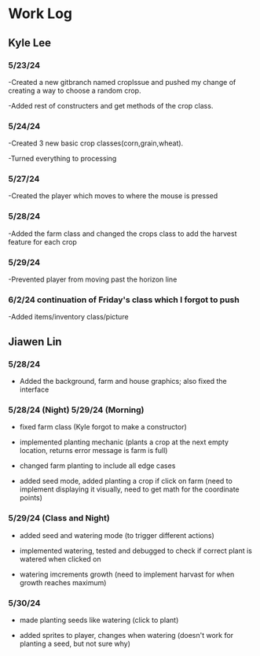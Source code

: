 # Work Log

## Kyle Lee

### 5/23/24

-Created a new gitbranch named cropIssue and pushed my change of creating a way to choose a random crop. 

-Added rest of constructers and get methods of the crop class.


### 5/24/24

-Created 3 new basic crop classes(corn,grain,wheat).

-Turned everything to processing

### 5/27/24
-Created the player which moves to where the mouse is pressed

### 5/28/24
-Added the farm class and changed the crops class to add the harvest feature for each crop

### 5/29/24
-Prevented player from moving past the horizon line

### 6/2/24 continuation of Friday's class which I forgot to push
-Added items/inventory class/picture

## Jiawen Lin

### 5/28/24

- Added the background, farm and house graphics; also fixed the interface

### 5/28/24 (Night) 5/29/24 (Morning)

- fixed farm class (Kyle forgot to make a constructor)

- implemented planting mechanic (plants a crop at the next empty location, returns error message is farm is full)

- changed farm planting to include all edge cases

- added seed mode, added planting a crop if click on farm (need to implement displaying it visually, need to get math for the coordinate points)

### 5/29/24 (Class and Night)

- added seed and watering mode (to trigger different actions)

- implemented watering, tested and debugged to check if correct plant is watered when clicked on

- watering imcrements growth (need to implement harvast for when growth reaches maximum)

### 5/30/24

- made planting seeds like watering (click to plant)

- added sprites to player, changes when watering (doesn't work for planting a seed, but not sure why)
